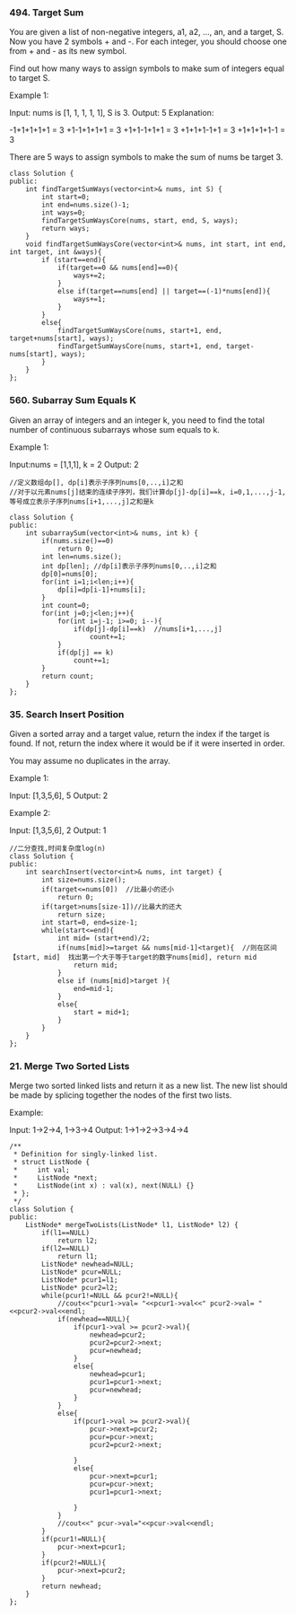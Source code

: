 ### 494. Target Sum
 You are given a list of non-negative integers, a1, a2, ..., an, and a target, S. Now you have 2 symbols + and -. For each integer, you should choose one from + and - as its new symbol.

Find out how many ways to assign symbols to make sum of integers equal to target S.

Example 1:

Input: nums is [1, 1, 1, 1, 1], S is 3. 
Output: 5
Explanation: 

-1+1+1+1+1 = 3
+1-1+1+1+1 = 3
+1+1-1+1+1 = 3
+1+1+1-1+1 = 3
+1+1+1+1-1 = 3

There are 5 ways to assign symbols to make the sum of nums be target 3.
```
class Solution {
public:
    int findTargetSumWays(vector<int>& nums, int S) {
        int start=0;
        int end=nums.size()-1;
        int ways=0;
        findTargetSumWaysCore(nums, start, end, S, ways);
        return ways;
    }
    void findTargetSumWaysCore(vector<int>& nums, int start, int end, int target, int &ways){
        if (start==end){
            if(target==0 && nums[end]==0){
                ways+=2;
            }
            else if(target==nums[end] || target==(-1)*nums[end]){
                ways+=1;
            }
        }
        else{
            findTargetSumWaysCore(nums, start+1, end, target+nums[start], ways);
            findTargetSumWaysCore(nums, start+1, end, target-nums[start], ways);
        }
    }
};
```
### 560. Subarray Sum Equals K

Given an array of integers and an integer k, you need to find the total number of continuous subarrays whose sum equals to k.

Example 1:

Input:nums = [1,1,1], k = 2
Output: 2
```
//定义数组dp[], dp[i]表示子序列nums[0,..,i]之和
//对于以元素nums[j]结束的连续子序列，我们计算dp[j]-dp[i]==k, i=0,1,...,j-1,等号成立表示子序列nums[i+1,...,j]之和是k

class Solution {
public:
    int subarraySum(vector<int>& nums, int k) {
        if(nums.size()==0)
            return 0;
        int len=nums.size();
        int dp[len]; //dp[i]表示子序列nums[0,..,i]之和
        dp[0]=nums[0];
        for(int i=1;i<len;i++){
            dp[i]=dp[i-1]+nums[i];
        }
        int count=0;
        for(int j=0;j<len;j++){
            for(int i=j-1; i>=0; i--){
                if(dp[j]-dp[i]==k)  //nums[i+1,...,j]
                    count+=1;
            }
            if(dp[j] == k)
                count+=1;
        }
        return count;
    }
};
```
### 35. Search Insert Position
Given a sorted array and a target value, return the index if the target is found. If not, return the index where it would be if it were inserted in order.

You may assume no duplicates in the array.

Example 1:

Input: [1,3,5,6], 5
Output: 2

Example 2:

Input: [1,3,5,6], 2
Output: 1
```
//二分查找,时间复杂度log(n)
class Solution {
public:
    int searchInsert(vector<int>& nums, int target) {
        int size=nums.size();
        if(target<=nums[0])  //比最小的还小
            return 0;
        if(target>nums[size-1])//比最大的还大
            return size;
        int start=0, end=size-1;
        while(start<=end){
            int mid= (start+end)/2;
            if(nums[mid]>=target && nums[mid-1]<target){  //则在区间【start, mid]  找出第一个大于等于target的数字nums[mid], return mid
                return mid;
            }
            else if (nums[mid]>target ){
                end=mid-1;
            }
            else{
                start = mid+1;
            }
        }
    }
};
```
### 21. Merge Two Sorted Lists
Merge two sorted linked lists and return it as a new list. The new list should be made by splicing together the nodes of the first two lists.

Example:

Input: 1->2->4, 1->3->4
Output: 1->1->2->3->4->4
```
/**
 * Definition for singly-linked list.
 * struct ListNode {
 *     int val;
 *     ListNode *next;
 *     ListNode(int x) : val(x), next(NULL) {}
 * };
 */
class Solution {
public:
    ListNode* mergeTwoLists(ListNode* l1, ListNode* l2) {
        if(l1==NULL)
            return l2;
        if(l2==NULL)
            return l1;
        ListNode* newhead=NULL;
        ListNode* pcur=NULL;
        ListNode* pcur1=l1;
        ListNode* pcur2=l2;
        while(pcur1!=NULL && pcur2!=NULL){
            //cout<<"pcur1->val= "<<pcur1->val<<" pcur2->val= "<<pcur2->val<<endl;
            if(newhead==NULL){
                if(pcur1->val >= pcur2->val){
                    newhead=pcur2;
                    pcur2=pcur2->next;
                    pcur=newhead;
                }
                else{
                    newhead=pcur1;
                    pcur1=pcur1->next;
                    pcur=newhead;
                }
            }
            else{
                if(pcur1->val >= pcur2->val){
                    pcur->next=pcur2;
                    pcur=pcur->next;
                    pcur2=pcur2->next;
                    
                }
                else{
                    pcur->next=pcur1;
                    pcur=pcur->next;
                    pcur1=pcur1->next;
                    
                }
            }
            //cout<<" pcur->val="<<pcur->val<<endl;
        }
        if(pcur1!=NULL){
            pcur->next=pcur1;
        }
        if(pcur2!=NULL){
            pcur->next=pcur2;
        }
        return newhead;
    }
};
```
